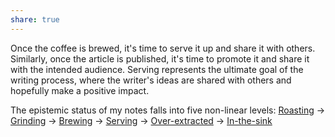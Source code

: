 ```yaml
---
share: true
---
```

Once the coffee is brewed, it's time to serve it up and share it with others. Similarly, once the article is published, it's time to promote it and share it with the intended audience. Serving represents the ultimate goal of the writing process, where the writer's ideas are shared with others and hopefully make a positive impact.

The epistemic status of my notes falls into five non-linear levels: [Roasting](./Roasting.md) -> [Grinding](./Grinding.md) -> [Brewing](./Brewing.md) -> [Serving](Serving.md) -> [Over-extracted](./Over-extracted.md) -> [In-the-sink](./In-the-sink.md)